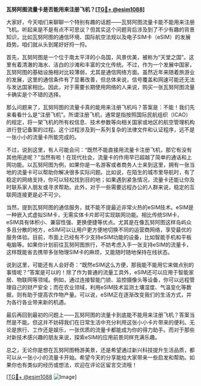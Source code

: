 **瓦努阿图流量卡是否能用来注册飞机？[[TG💪+ @esim1088](https://t.me/s/esim1088)]**

大家好，今天咱们来聊聊一个特别有趣的话题——瓦努阿图流量卡能不能用来注册飞机。听起来是不是有点不可思议？但其实这个问题背后涉及到了不少有趣的背景知识，比如瓦努阿图的通信环境、国际航空法规以及电子SIM卡（eSIM）的发展趋势。咱们就从头到尾好好捋一捋。

首先，瓦努阿图是一个位于南太平洋的小岛国，风景优美，被称为“天堂之国”。这里有着清澈的海水、洁白的沙滩和丰富的文化传统。不过，作为一个发展中国家，瓦努阿图的基础设施相对比较薄弱，尤其是通信网络方面。虽然近年来随着旅游业的发展，这里的通信条件有了显著改善，但总体来说，信号覆盖和网速可能还无法与发达国家相比。因此，对于需要长期使用网络的人来说，购买一张瓦努阿图流量卡确实是个不错的选择。

那么问题来了，瓦努阿图的流量卡真的能用来注册飞机吗？答案是：不能！我们先来看看什么是“注册飞机”。所谓注册飞机，通常是指按照国际民航组织（ICAO）的规定，将一架飞机的所有权信息、技术参数等向相关国家或地区的航空管理机构进行登记备案的过程。这个过程涉及到一系列复杂的法律文件和认证程序，远不是一张小小的流量卡所能完成的。

不过，说到这里，有人可能会问：“既然不能直接用流量卡注册飞机，那它有没有其他用途呢？”当然有啦！在现代社会，流量卡的作用早已超越了简单的通话和上网功能。以瓦努阿图为例，如果你是一名游客或者商务人士来到这里，拥有一张当地的流量卡可以帮助你解决很多实际问题。比如说，在陌生的城市里导航时，有了稳定的网络支持，你可以轻松找到目的地；如果遇到紧急情况，流量卡还能让你及时联系家人朋友或寻求帮助。此外，对于一些需要远程办公的人群来说，稳定的互联网连接更是必不可少。

当然，提到瓦努阿图的通信服务，就不能不提最近非常火热的eSIM技术。eSIM是一种嵌入式虚拟SIM卡，无需实体卡片即可实现联网功能。相比传统SIM卡，eSIM具有体积小、兼容性强、更换便捷等优点。尤其是在像瓦努阿图这样岛屿众多且分散的地方，eSIM可以让用户更方便地切换不同的运营商网络，享受最优的服务体验。目前，市面上已经有不少支持eSIM功能的设备，比如智能手机和平板电脑等。如果你计划前往瓦努阿图旅行，不妨考虑入手一张支持eSIM的流量卡，这样既能省去携带多张物理SIM卡的麻烦，又能随时随地保持在线状态。

说到这里，可能还有人会好奇：“既然eSIM这么方便，那我能不能用它来做点别的事情呢？”答案是可以的！除了作为普通的流量工具外，eSIM还可以应用于智能家居、物联网等领域。例如，通过连接智能门锁、监控摄像头等设备，你可以远程管理自己的财产安全；而在农业领域，利用eSIM技术监测土壤湿度、气温变化等数据，则有助于提高农作物产量。可以说，eSIM正在逐渐改变我们的生活方式，并为各行各业带来新的机遇。

最后再回到最初的问题上——瓦努阿图的流量卡到底能不能用来注册飞机？答案当然是不能。但这并不妨碍我们在日常生活中充分利用这张小小卡片带来的便利。无论是旅行、工作还是娱乐，一张优质的流量卡都能成为你的得力助手。而对于那些对新技术感兴趣的朋友来说，探索eSIM的应用前景同样充满乐趣。

总之，无论你是想在瓦努阿图畅游美景，还是希望通过新兴科技提升生活品质，都可以从一张小小的流量卡开始。希望今天的分享能给大家带来一些启发和帮助。如果你也有类似的经历或想法，欢迎在评论区留言交流哦！

[[TG💪+ @esim1088](https://t.me/s/esim1088) ![Image](https://i.postimg.cc/4NQfJmqS/Snipaste-2025-05-13-00-14-12.png)]